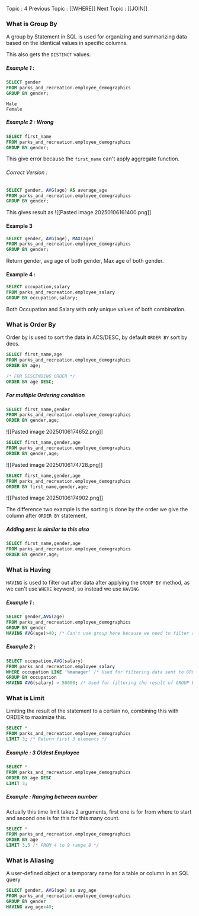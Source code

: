 Topic : 4
Previous Topic : [[WHERE]]
Next Topic : [[JOIN]]

### What is Group By
A group by Statement in SQL is used for organizing and summarizing data based on the identical values in specific columns.

This also gets the `DISTINCT` values.
##### Example 1 :
```SQL
SELECT gender 
FROM parks_and_recreation.employee_demographics
GROUP BY gender;
```
```Output
Male 
Female
```
##### Example 2 : Wrong
```SQL
SELECT first_name
FROM parks_and_recreation.employee_demographics
GROUP BY gender;
```
This give error because the `first_name` can't apply aggregate function.
###### Correct Version :
```SQL
SELECT gender, AVG(age) AS average_age
FROM parks_and_recreation.employee_demographics
GROUP BY gender;
```
This gives result as 
![[Pasted image 20250106161400.png]]
#### Example 3
```SQL
SELECT gender, AVG(age), MAX(age)
FROM parks_and_recreation.employee_demographics
GROUP BY gender;
```
Return gender, avg age of both gender, Max age of both gender.
#### Example 4 :
```SQL
SELECT occupation,salary
FROM parks_and_recreation.employee_salary
GROUP BY occupation,salary;
```
Both Occupation and Salary with only unique values of both combination.

### What is Order By

Order by is used to sort the data in ACS/DESC, by default `ORDER BY` sort by decs.
```SQL
SELECT first_name,age
FROM parks_and_recreation.employee_demographics
ORDER BY age;
```
```SQL
/* FOR DESCENDING ORDER */
ORDER BY age DESC;
```

##### For multiple Ordering condition
```SQL
SELECT first_name,gender
FROM parks_and_recreation.employee_demographics
ORDER BY gender,age;
```
![[Pasted image 20250106174652.png]]

```SQL
SELECT first_name,gender,age
FROM parks_and_recreation.employee_demographics
ORDER BY gender,age;
```
![[Pasted image 20250106174728.png]]

```SQL
SELECT first_name,gender,age
FROM parks_and_recreation.employee_demographics
ORDER BY first_name,gender,age;
```
![[Pasted image 20250106174902.png]]

The difference two example is the sorting is done by the order we give the column after `ORDER BY` statement, 

##### Adding `DESC` is similar to this also
```SQL
SELECT first_name,gender,age
FROM parks_and_recreation.employee_demographics
ORDER BY gender,age;
```

### What is Having 

`HAVING` is used to filter out after data after applying the `GROUP BY` method, as we can't use `WHERE` keyword, so instead we use `HAVING` 

##### Example 1 :
```SQL
SELECT gender,AVG(age)
FROM parks_and_recreation.employee_demographics
GROUP BY gender
HAVING AVG(age)>40; /* Can't use group here because we need to filter result */
```

##### Example 2 :
```SQL
SELECT occupation,AVG(salary)
FROM parks_and_recreation.employee_salary
WHERE occupation LIKE '%manager' /* Used for filtering data sent to GROUP BY */
GROUP BY occupation
HAVING AVG(salary) > 50000; /* Used for filtering the result of GROUP BY */
```

### What is Limit

Limiting the result of the statement to a certain no, combining this with ORDER to maximize this.
```SQL
SELECT * 
FROM parks_and_recreation.employee_demographics
LIMIT 3; /* Return first 3 elements */
```

##### Example : 3 Oldest Employee
```SQL
SELECT *
FROM parks_and_recreation.employee_demographics
ORDER BY age DESC 
LIMIT 3;
```

##### Example : Ranging between number
Actually this time limit takes 2 arguments, first one is for from where to start and second one is for this for this many count.
```SQL
SELECT *
FROM parks_and_recreation.employee_demographics
ORDER BY age 
LIMIT 3,5 /* FROM 4 to 9 range 8 */
```

### What is Aliasing
A user-defined object or a temporary name for a table or column in an SQL query

```SQL
SELECT gender, AVG(age) as avg_age
FROM parks_and_recreation.employee_demographics
GROUP BY gender
HAVING avg_age>40;
```
